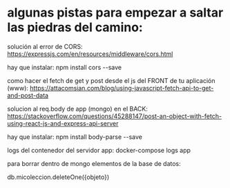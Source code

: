 # algunas pistas para empezar a saltar las piedras del camino:

solución al error de CORS:
https://expressjs.com/en/resources/middleware/cors.html

hay que instalar:
npm install cors --save


como hacer el fetch de get y post desde el js del FRONT de tu aplicación (www):
https://attacomsian.com/blog/using-javascript-fetch-api-to-get-and-post-data

solucion al req.body de app (mongo) en el BACK:
https://stackoverflow.com/questions/45288147/post-an-object-with-fetch-using-react-js-and-express-api-server

hay que instalar: 
npm install body-parse --save

logs del contenedor del servidor app:
docker-compose logs app


para borrar dentro de mongo elementos de la base de datos:

db.micoleccion.deleteOne({objeto})